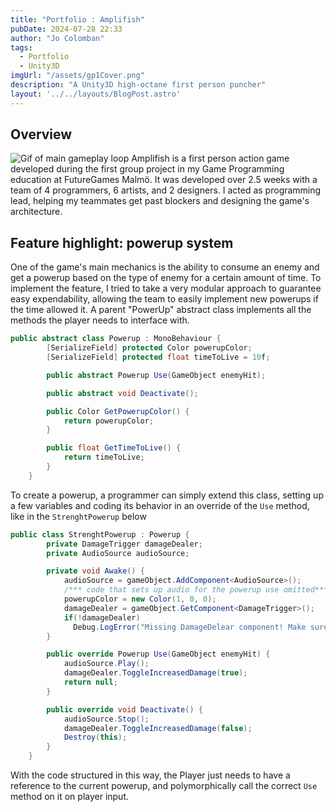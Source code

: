 ```yaml
---
title: "Portfolio : Amplifish"
pubDate: 2024-07-28 22:33
author: "Jo Colomban"
tags:
  - Portfolio
  - Unity3D
imgUrl: "/assets/gp1Cover.png"
description: "A Unity3D high-octane first person puncher"
layout: '../../layouts/BlogPost.astro'
---
```


## Overview
![Gif of main gameplay loop](/assets/gp1_mainLoop.GIF)
Amplifish is a first person action game developed during the first group project in my Game Programming education at FutureGames Malmö. It was developed over 2.5 weeks with a team of 4 programmers, 6 artists, and 2 designers. I acted as programming lead, helping my teammates get past blockers and designing the game's architecture.


## Feature highlight: powerup system

One of the game's main mechanics is the ability to consume an enemy and get a powerup based on the type of enemy for a certain amount of time. To implement the feature, I tried to take a very modular approach to guarantee easy expendability, allowing the team to easily implement new powerups if the time allowed it.
A parent "PowerUp" abstract class implements all the methods the player needs to interface with.
```csharp
public abstract class Powerup : MonoBehaviour {
        [SerializeField] protected Color powerupColor;
        [SerializeField] protected float timeToLive = 10f;

        public abstract Powerup Use(GameObject enemyHit);

        public abstract void Deactivate();

        public Color GetPowerupColor() {
            return powerupColor;
        }

        public float GetTimeToLive() {
            return timeToLive;
        }
    }
```
To create a powerup, a programmer can simply extend this class, setting up a few variables and coding its behavior in an override of the `Use` method, like in the `StrenghtPowerup` below

```csharp
public class StrenghtPowerup : Powerup {
        private DamageTrigger damageDealer;
        private AudioSource audioSource;

        private void Awake() {
            audioSource = gameObject.AddComponent<AudioSource>();
            /*** code that sets up audio for the powerup use omitted***/
            powerupColor = new Color(1, 0, 0);
            damageDealer = gameObject.GetComponent<DamageTrigger>();
            if(!damageDealer)
              Debug.LogError("Missing DamageDelear component! Make sure to add it to the player prefab");
        }

        public override Powerup Use(GameObject enemyHit) {
            audioSource.Play();
            damageDealer.ToggleIncreasedDamage(true);
            return null;
        }

        public override void Deactivate() {
            audioSource.Stop();
            damageDealer.ToggleIncreasedDamage(false);
            Destroy(this);
        }
    }
```
With the code structured in this way, the Player just needs to have a reference to the current powerup, and polymorphically call the correct `Use` method on it on player input.